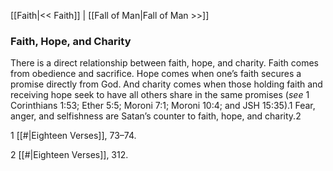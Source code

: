 [[Faith|<< Faith]]  |  [[Fall of Man|Fall of Man >>]]

### Faith, Hope, and Charity
There is a direct relationship between faith, hope, and charity. Faith comes from obedience and sacrifice. Hope comes when one’s faith secures a promise directly from God. And charity comes when those holding faith and receiving hope seek to have all others share in the same promises (*see* 1 Corinthians 1:53; Ether 5:5; Moroni 7:1; Moroni 10:4; and JSH 15:35).1 Fear, anger, and selfishness are Satan’s counter to faith, hope, and charity.2



1
[[#|Eighteen Verses]], 73–74.


2
[[#|Eighteen Verses]], 312.